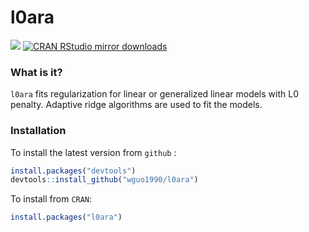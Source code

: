 l0ara
===

[![](http://www.r-pkg.org/badges/version/l0ara)](https://cran.r-project.org/package=l0ara)
[![CRAN RStudio mirror downloads](http://cranlogs.r-pkg.org/badges/l0ara)](https://cran.r-project.org/package=l0ara)

### What is it?

`l0ara` fits regularization for linear or generalized linear models with L0 penalty.  Adaptive ridge algorithms are used to fit the models.

### Installation
To install the latest version from `github` :
```r
install.packages("devtools")
devtools::install_github("wguo1990/l0ara")
```

To install from `CRAN`:
```r
install.packages("l0ara")
```

